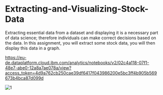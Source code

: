 # Extracting-and-Visualizing-Stock-Data
Extracting essential data from a dataset and displaying it is a necessary part of data science; therefore individuals can make correct decisions based on the data. In this assignment, you will extract some stock data, you will then display this data in a graph.

https://eu-de.dataplatform.cloud.ibm.com/analytics/notebooks/v2/02c4a118-07f1-48e7-abe0-12a8a7ae078a/view?access_token=4d9a762cb250cae39df6417f043986200e5bc3ff4b905b569673b4bca87d099d

![1](https://user-images.githubusercontent.com/77373424/199012692-72f3373d-a807-4c85-af9e-5513d7b8847a.png)

